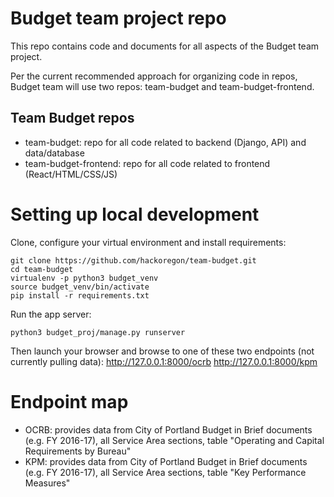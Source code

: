 # Budget team project repo

This repo contains code and documents for all aspects of the Budget team project.

Per the current recommended approach for organizing code in repos, Budget team will use two repos: team-budget and team-budget-frontend.

## Team Budget repos
- team-budget: repo for all code related to backend (Django, API) and data/database
- team-budget-frontend: repo for all code related to frontend (React/HTML/CSS/JS)

# Setting up local development

Clone, configure your virtual environment and install requirements:
```
git clone https://github.com/hackoregon/team-budget.git
cd team-budget
virtualenv -p python3 budget_venv
source budget_venv/bin/activate
pip install -r requirements.txt
```
Run the app server:
```
python3 budget_proj/manage.py runserver
```
Then launch your browser and browse to one of these two endpoints (not currently pulling data):
http://127.0.0.1:8000/ocrb
http://127.0.0.1:8000/kpm

# Endpoint map
- OCRB: provides data from City of Portland Budget in Brief documents (e.g. FY 2016-17), all Service Area sections, table "Operating and Capital Requirements by Bureau"
- KPM: provides data from City of Portland Budget in Brief documents (e.g. FY 2016-17), all Service Area sections, table "Key Performance Measures"
